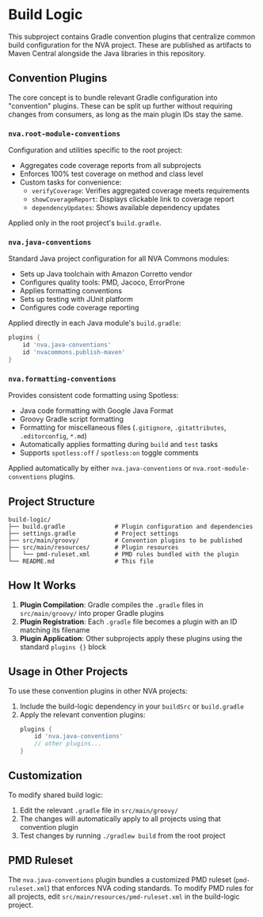 # Build Logic

This subproject contains Gradle convention plugins that centralize common build configuration 
for the NVA project. These are published as artifacts to Maven Central alongside the Java 
libraries in this repository.

## Convention Plugins

The core concept is to bundle relevant Gradle configuration into "convention" plugins.
These can be split up further without requiring changes from consumers, as long as the main 
plugin IDs stay the same.

### `nva.root-module-conventions`

Configuration and utilities specific to the root project:

- Aggregates code coverage reports from all subprojects
- Enforces 100% test coverage on method and class level
- Custom tasks for convenience:
    - `verifyCoverage`: Verifies aggregated coverage meets requirements
    - `showCoverageReport`: Displays clickable link to coverage report
    - `dependencyUpdates`: Shows available dependency updates

Applied only in the root project's `build.gradle`.

### `nva.java-conventions`

Standard Java project configuration for all NVA Commons modules:

- Sets up Java toolchain with Amazon Corretto vendor
- Configures quality tools: PMD, Jacoco, ErrorProne
- Applies formatting conventions
- Sets up testing with JUnit platform
- Configures code coverage reporting

Applied directly in each Java module's `build.gradle`:

```groovy
plugins {
    id 'nva.java-conventions'
    id 'nvacommons.publish-maven'
}
```

### `nva.formatting-conventions`

Provides consistent code formatting using Spotless:

- Java code formatting with Google Java Format
- Groovy Gradle script formatting
- Formatting for miscellaneous files (`.gitignore`, `.gitattributes`, `.editorconfig`, `*.md`)
- Automatically applies formatting during `build` and `test` tasks
- Supports `spotless:off` / `spotless:on` toggle comments

Applied automatically by either `nva.java-conventions` or `nva.root-module-conventions` plugins.

## Project Structure

```
build-logic/
├── build.gradle              # Plugin configuration and dependencies
├── settings.gradle           # Project settings
├── src/main/groovy/          # Convention plugins to be published
├── src/main/resources/       # Plugin resources
│   └── pmd-ruleset.xml       # PMD rules bundled with the plugin
└── README.md                 # This file
```

## How It Works

1. **Plugin Compilation**: Gradle compiles the `.gradle` files in `src/main/groovy/` into proper 
   Gradle plugins
2. **Plugin Registration**: Each `.gradle` file becomes a plugin with an ID matching its filename
3. **Plugin Application**: Other subprojects apply these plugins using the standard `plugins {}` 
   block

## Usage in Other Projects

To use these convention plugins in other NVA projects:

1. Include the build-logic dependency in your `buildSrc` or `build.gradle`
2. Apply the relevant convention plugins:
   ```groovy
   plugins {
       id 'nva.java-conventions'
       // other plugins...
   }
   ```

## Customization

To modify shared build logic:

1. Edit the relevant `.gradle` file in `src/main/groovy/`
2. The changes will automatically apply to all projects using that convention plugin
3. Test changes by running `./gradlew build` from the root project

## PMD Ruleset

The `nva.java-conventions` plugin bundles a customized PMD ruleset (`pmd-ruleset.xml`) that enforces
NVA coding standards. To modify PMD rules for all projects, edit
`src/main/resources/pmd-ruleset.xml` in the build-logic project.

